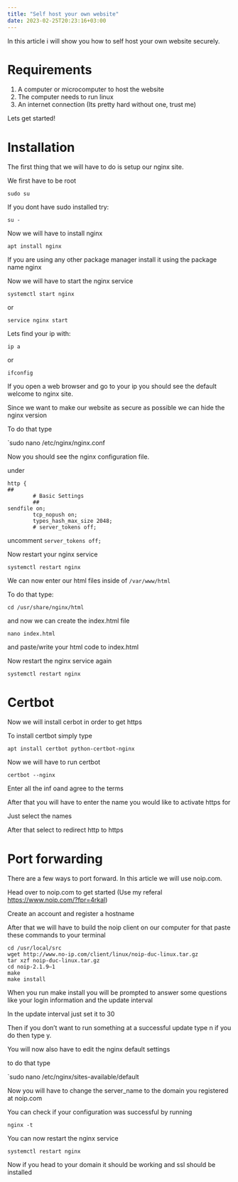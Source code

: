 ```yaml
---
title: "Self host your own website"
date: 2023-02-25T20:23:16+03:00
---
```

In this article i will show you how to self host your own website securely.
# Requirements
1. A computer or microcomputer to host the website
2. The computer needs to run linux 
3. An internet connection (Its pretty hard without one, trust me)

Lets get started!

# Installation 
The first thing that we will have to do is setup our nginx site.

We first have to be root

`sudo su`

If you dont have sudo installed try:

`su -`

Now we will have to install nginx

`apt install nginx`

If you are using any other package manager install it using the package name nginx

Now we will have to start the nginx service

`systemctl start nginx`

or 

`service nginx start`

Lets find your ip with:

`ip a`

or

`ifconfig`

If you open a web browser and go to your ip you should see the default welcome to nginx site.

Since we want to make our website as secure as possible we can hide the nginx version

To do that type

`sudo nano /etc/nginx/nginx.conf

Now you should see the nginx configuration file.

under

```
http {
##
        # Basic Settings
        ##
sendfile on;
        tcp_nopush on;
        types_hash_max_size 2048;
        # server_tokens off;
```
uncomment `server_tokens off;`

Now restart your nginx service

`systemctl restart nginx`

We can now enter our html files inside of `/var/www/html`

To do that type:

`cd /usr/share/nginx/html`

and now we can create the index.html file

`nano index.html`

and paste/write your html code to index.html

Now restart the nginx service again

`systemctl restart nginx`

# Certbot
Now we will install cerbot in order to get https

To install certbot simply type

`apt install certbot python-certbot-nginx`

Now we will have to run certbot

`certbot --nginx`

Enter all the inf oand agree to the terms

After that you will have to enter the name you would like to activate https for

Just select the names

After that select to redirect http to https

# Port forwarding
There are a few ways to port forward. In this article we will use noip.com.

Head over to noip.com to get started (Use my referal https://www.noip.com/?fpr=4rkal)

Create an account and register a hostname

After that we will have to build the noip client on our computer for that paste these commands to your terminal

```
cd /usr/local/src
wget http://www.no-ip.com/client/linux/noip-duc-linux.tar.gz
tar xzf noip-duc-linux.tar.gz
cd noip-2.1.9–1
make
make install
```
When you run make install you will be prompted to answer some questions like your login information and the update interval

In the update interval just set it to 30

Then if you don’t want to run something at a successful update type n if you do then type y.

You will now also have to edit the nginx default settings

to do that type

`sudo nano /etc/nginx/sites-available/default

Now you will have to change the server_name to the domain you registered at noip.com

You can check if your configuration was successful by running

`nginx -t`

You can now restart the nginx service

`systemctl restart nginx`

Now if you head to your domain it should be working and ssl should be installed

